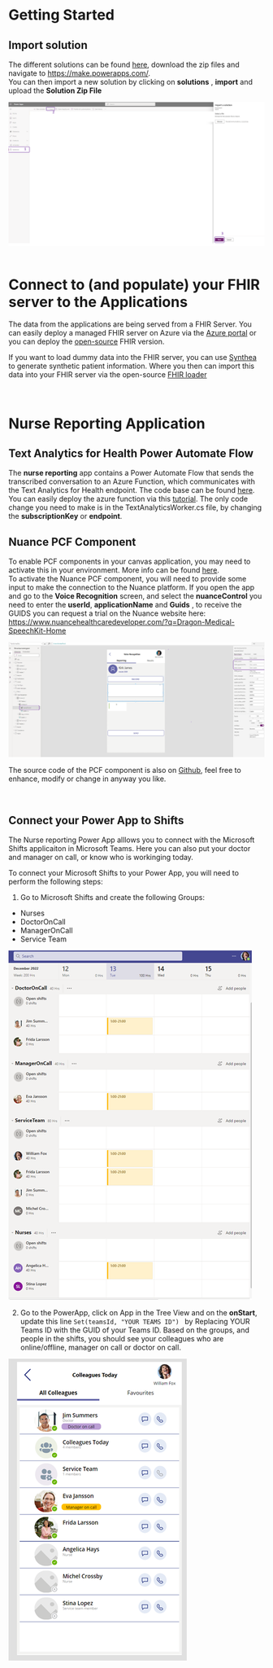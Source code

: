 # Getting Started

## Import solution

The different solutions can be found [here](Solutions/), download the zip files and navigate to https://make.powerapps.com/. <br>
You can then import a new solution by clicking on **solutions** , **import** and upload the **Solution Zip File**

<center><img src="images//setup/import.png" ></center>
<br>

# Connect to (and populate) your FHIR server to the Applications

The data from the applications are being served from a FHIR Server. You can easily deploy a managed FHIR server on Azure via the [Azure portal](https://docs.microsoft.com/en-us/azure/healthcare-apis/healthcare-apis-quickstart) or you can deploy the [open-source](https://github.com/microsoft/fhir-server) FHIR version. 

If you want to load dummy data into the FHIR server, you can use [Synthea](https://github.com/synthetichealth/synthea) to generate synthetic patient information. Where you then can import this data into your FHIR server via the open-source [FHIR loader](https://github.com/microsoft/fhir-loader)

<br>


# Nurse Reporting Application 

## Text Analytics  for Health Power Automate Flow ##

The **nurse reporting** app contains a Power Automate Flow that sends the transcribed conversation to an Azure Function, which communicates with the Text Analytics for Health endpoint. The code base can be found [here](./TextAnalyticsForHealthFunction/). You can easily deploy the azure function via this [tutorial](https://docs.microsoft.com/en-us/azure/azure-functions/functions-develop-vs-code). The only code change you need to make is in the TextAnalyticsWorker.cs file, by changing the <b>subscriptionKey</b> or <b>endpoint</b>.

## Nuance PCF Component

To enable PCF components in your canvas application, you may need to activate this in your environment. More info can be found [here](https://docs.microsoft.com/en-us/power-apps/developer/component-framework/component-framework-for-canvas-apps).
<br>
To activate the Nuance PCF component, you will need to provide some input to make the connection to the Nuance platform. If you open the app and go to the **Voice Recognition** screen, and select the **nuanceControl** you need to enter the **userId**, **applicationName** and **Guids** , to receive the GUIDS you can request a trial on the Nuance website here: https://www.nuancehealthcaredeveloper.com/?q=Dragon-Medical-SpeechKit-Home 

<center><img src="images//setup/nuance.png" ></center>

The source code of the PCF component is also on [Github](https://github.com/iBoonz/nuance-pcf-component), feel free to enhance, modify or change in anyway you like.

<br>

## Connect your Power App to Shifts

The Nurse reporting Power App alllows you to connect with the Microsoft Shifts applicaiton in Microsoft Teams. 
Here you can also put your doctor and manager on call, or know who is workinging today.

To connect your Microsoft Shifts to your Power App, you will need to perform the following steps: 

1. Go to Microsoft Shifts and create the following Groups: 
- Nurses
- DoctorOnCall
- ManagerOnCall
- Service Team

<img src="images//setup/Shifts.png" >

2. Go to the PowerApp, click on App in the Tree View and on the <strong>onStart</strong>, update this line  ```Set(teamsId, "YOUR TEAMS ID") ``` by Replacing YOUR Teams ID with the GUID of your Teams ID.
Based on the groups, and people in the shifts, you should see your colleagues who are online/offline, manager on call or doctor on call.

<img src="images//setup/ColleaguesToday.png" >
